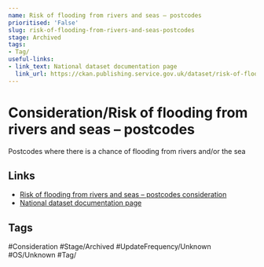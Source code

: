 ```yaml
---
name: Risk of flooding from rivers and seas – postcodes
prioritised: 'False'
slug: risk-of-flooding-from-rivers-and-seas-postcodes
stage: Archived
tags:
- Tag/
useful-links:
- link_text: National dataset documentation page
  link_url: https://ckan.publishing.service.gov.uk/dataset/risk-of-flooding-from-rivers-and-sea-postcodes-in-areas-at-risk
---
```


# Consideration/Risk of flooding from rivers and seas – postcodes

Postcodes where there is a chance of flooding from rivers and/or the sea

## Links

* [Risk of flooding from rivers and seas – postcodes consideration](https://design.planning.data.gov.uk/planning-consideration/risk-of-flooding-from-rivers-and-seas-postcodes)
* [National dataset documentation page](https://ckan.publishing.service.gov.uk/dataset/risk-of-flooding-from-rivers-and-sea-postcodes-in-areas-at-risk)

## Tags

#Consideration #Stage/Archived #UpdateFrequency/Unknown #OS/Unknown #Tag/
